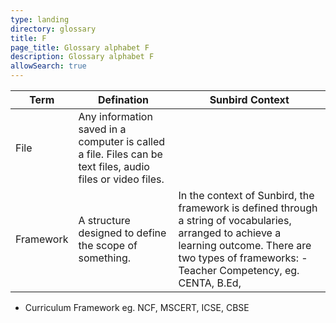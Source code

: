 ```yaml
---
type: landing
directory: glossary
title: F
page_title: Glossary alphabet F
description: Glossary alphabet F
allowSearch: true
---
```

Term | Defination |Sunbird Context
-----|------------|-----------------
File  |Any information saved in a computer is called a file. Files can be text files, audio files or video files.  |
Framework |A structure designed to define the scope of something.   |In the context of Sunbird, the framework is defined through a string of vocabularies, arranged to achieve a learning outcome. There are two types of frameworks: - Teacher Competency, eg. CENTA, B.Ed, 
- Curriculum Framework  eg. NCF, MSCERT, ICSE, CBSE

